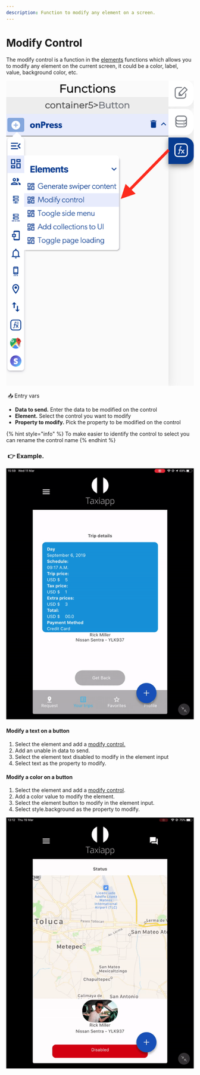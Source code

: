 ```yaml
---
description: Function to modify any element on a screen.
---
```


# Modify Control

The modify control is a function in the [elements](./) functions which allows you to modify any element on the current screen, it could be a color, label, value, background color, etc.



![](../../../.gitbook/assets/captura-de-pantalla-2020-02-10-a-la-s-10.21.49.png)

  
​​ 📥 Entry vars

* **Data to send.** Enter the data to be modified on the control
* **Element.** Select the control you want to modify
* **Property to modify.** Pick the property to be modified on the control

{% hint style="info" %}
To make easier to identify the control to select you can rename the control name
{% endhint %}

### ​​ 👉 Example. <a id="examples"></a>

![](../../../.gitbook/assets/ezgif.com-video-to-gif-4%20%281%29.gif)

#### Modify a text on a button

1. Select the element and add a [modify control.](modify-control.md)
2. Add an unable in data to send.
3. Select the element text disabled to modify in the element input 
4. Select text as the property to modify.

#### Modify a color on a button

1. Select the element and add a [modify control](modify-control.md).
2. Add a color value to modify the element.
3. Select the element button to modify in the element input.
4. Select style.background as the property to modify.

![When the user push the button it will change the color an the text.](../../../.gitbook/assets/ezgif.com-video-to-gif-6%20%282%29.gif)



